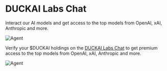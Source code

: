 # DUCKAI Labs Chat

Interact our AI models and get access to the top models from OpenAI, xAI, Anthropic and more.

![Agent](/agent_chat.png)

Verify your $DUCKAI holdings on the [DUCKAI Labs Chat](https://app.duckai.ai) to get premium access to the top models from OpenAI, xAI, Anthropic and more.

![Agent](/verify.png)
